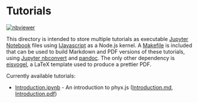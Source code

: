 # Tutorials

[![nbviewer](https://raw.githubusercontent.com/jupyter/design/master/logos/Badges/nbviewer_badge.svg)](https://nbviewer.jupyter.org/github/phyloref/phyx.js/tree/master/tutorials/)


This directory is intended to store multiple tutorials as executable [Jupyter Notebook]
files using [IJavascript] as a Node.js kernel. A [Makefile] is included that can be used
to build Markdown and PDF versions of these tutorials, using [Jupyter nbconvert] and
[pandoc]. The only other dependency is [eisvogel], a LaTeX template used to produce a
prettier PDF.

Currently available tutorials:
- [Introduction.ipynb] - An introduction to phyx.js ([Introduction.md], [Introduction.pdf])


  [Jupyter Notebook]: https://jupyter.org/
  [IJavascript]: https://github.com/n-riesco/ijavascript
  [Makefile]: ./Makefile
  [Jupyter nbconvert]: https://nbconvert.readthedocs.io/
  [pandoc]: https://pandoc.org/
  [eisvogel]: https://github.com/Wandmalfarbe/pandoc-latex-template/blob/4909f13d58bb4c66243def1f6e01becd1820c767/eisvogel.tex
  [Introduction.ipynb]: ./Introduction.ipynb
  [Introduction.md]: ./Introduction.md
  [Introduction.pdf]: ./Introduction.pdf
